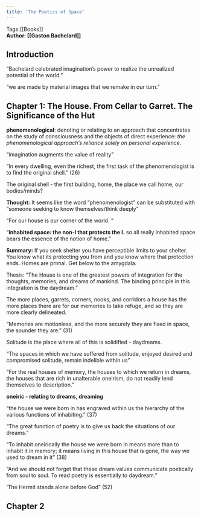 ```yaml
---
title: 'The Poetics of Space'
---
```


Tags:[[Books]]  
**Author: [[Gaston Bachelard]]**

## Introduction

“Bachelard celebrated imagination’s power to realize the unrealized potential of the world.”

“we are made by material images that we remake in our turn.”

## Chapter 1: The House. From Cellar to Garret. The Significance of the Hut

**phenomenological**: denoting or relating to an approach that concentrates on the study of consciousness and the objects of direct experience: _the phenomenological approach’s reliance solely on personal experience_.

“imagination augments the value of reality”

“In every dwelling, even the richest, the first task of the phenomenologist is to find the original shell.” (26)

The original shell - the first building, home, the place we call home, our bodies/minds?

**Thought:** It seems like the word “phenomenologist” can be substituted with “someone seeking to know themselves/think deeply”

“For our house is our corner of the world. “

“**inhabited space: the non-I that protects the I.** so all really inhabited space bears the essence of the notion of home.”

**Summary:** If you seek shelter you have perceptible limits to your shelter. You know what its protecting you from and you know where that protection ends. Homes are primal. Get below to the amygdala.

Thesis: “The House is one of the greatest powers of integration for the thoughts, memories, and dreams of mankind. The binding principle in this integration is the daydream.”

The more places, garrets, corners, nooks, and corridors a house has the more places there are for our memories to take refuge, and so they are more clearly delineated.

“Memories are motionless, and the more securely they are fixed in space, the sounder they are.” (31)

Solitude is the place where all of this is solidified - daydreams.

“The spaces in which we have suffered from solitude, enjoyed desired and compromised solitude, remain indelible within us”

“For the real houses of memory, the houses to which we return in dreams, the houses that are rich in unalterable oneirism, do not readily lend themselves to description.”

**oneiric - relating to dreams, dreaming**

“the house we were born in has engraved within us the hierarchy of the various functions of inhabiting.” (37)

“The great function of poetry is to give us back the situations of our dreams.”

“To inhabit oneirically the house we were born in means more than to inhabit it in memory; it means living in this house that is gone, the way we used to dream in it” (38)

“And we should not forget that these dream values communicate poetically from soul to soul. To read poetry is essentially to daydream.”

‘The Hermit stands alone before God” (52)

## Chapter 2
